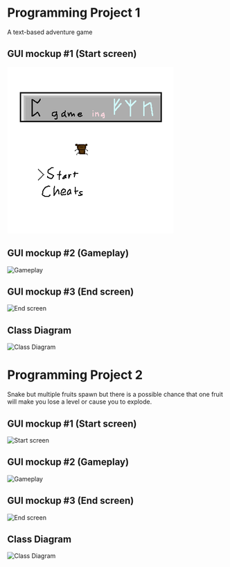 # Programming Project 1
A text-based adventure game 

## GUI mockup #1 (Start screen)
![Start Screen](https://github.com/ikenim/programproject/blob/main/images/mockup1.png?raw=true)
## GUI mockup #2 (Gameplay)
![Gameplay]()
## GUI mockup #3 (End screen)
![End screen]()
## Class Diagram
![Class Diagram]()
# Programming Project 2
Snake but multiple fruits spawn but there is a possible chance that one fruit will make you lose a level or cause you to explode.

## GUI mockup #1 (Start screen)
![Start screen]()
## GUI mockup #2 (Gameplay)
![Gameplay]()
## GUI mockup #3 (End screen)
![End screen]()
## Class Diagram
![Class Diagram]()

